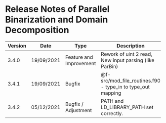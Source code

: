 # Release Notes of Parallel Binarization and Domain Decomposition

| Version  | Date       | Type                              | Description                                                  | 
| -------- | ---------- | --------------------------------- | ------------------------------------------------------------ |
| 3.4.0    | 19/09/2021 | Feature and Improvement           | Rework of uint 2 read, New input parsing (like ParBin)       |
| 3.4.1    | 19/09/2021 | Bugfix                            | @f-src/mod_file_routines.f90 - type_in to type_out mapping   |
| 3.4.2    | 05/12/2021 | Bugfix / Adjustment               | PATH and LD_LIBRARY_PATH set correctly.                      |

